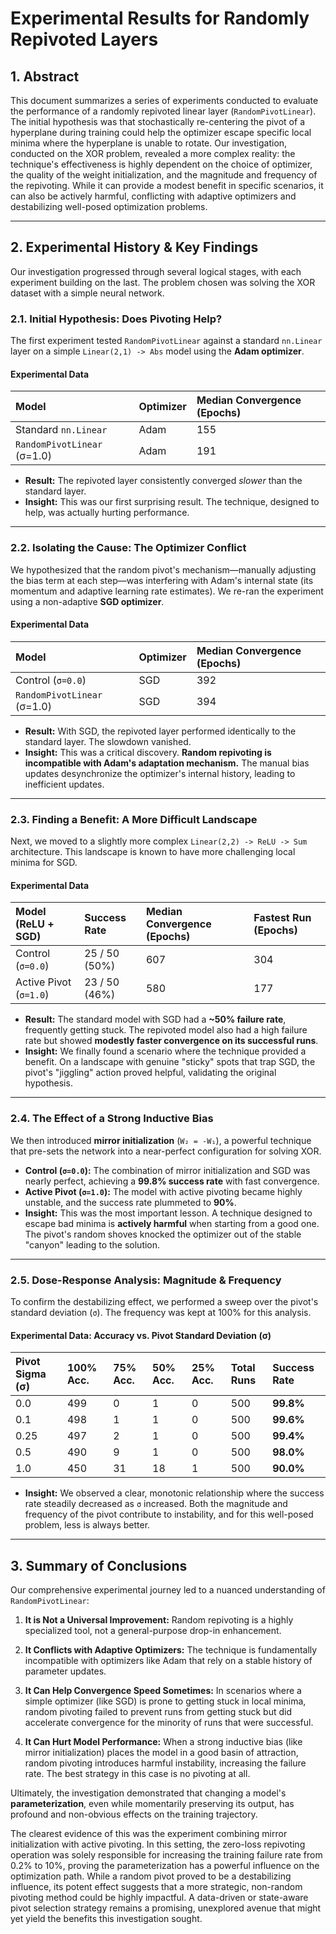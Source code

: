 # Experimental Results for Randomly Repivoted Layers

## 1. Abstract

This document summarizes a series of experiments conducted to evaluate the performance of a randomly repivoted linear layer (`RandomPivotLinear`). The initial hypothesis was that stochastically re-centering the pivot of a hyperplane during training could help the optimizer escape specific local minima where the hyperplane is unable to rotate. Our investigation, conducted on the XOR problem, revealed a more complex reality: the technique's effectiveness is highly dependent on the choice of optimizer, the quality of the weight initialization, and the magnitude and frequency of the repivoting. While it can provide a modest benefit in specific scenarios, it can also be actively harmful, conflicting with adaptive optimizers and destabilizing well-posed optimization problems.

---

## 2. Experimental History & Key Findings

Our investigation progressed through several logical stages, with each experiment building on the last. The problem chosen was solving the XOR dataset with a simple neural network.

### 2.1. Initial Hypothesis: Does Pivoting Help?

The first experiment tested `RandomPivotLinear` against a standard `nn.Linear` layer on a simple `Linear(2,1) -> Abs` model using the **Adam optimizer**.

#### Experimental Data

| Model | Optimizer | Median Convergence (Epochs) |
| :--- | :--- | :--- |
| Standard `nn.Linear` | Adam | 155 |
| `RandomPivotLinear` (σ=1.0) | Adam | 191 |

* **Result:** The repivoted layer consistently converged *slower* than the standard layer.
* **Insight:** This was our first surprising result. The technique, designed to help, was actually hurting performance.

---

### 2.2. Isolating the Cause: The Optimizer Conflict

We hypothesized that the random pivot's mechanism—manually adjusting the bias term at each step—was interfering with Adam's internal state (its momentum and adaptive learning rate estimates). We re-ran the experiment using a non-adaptive **SGD optimizer**.

#### Experimental Data

| Model | Optimizer | Median Convergence (Epochs) |
| :--- | :--- | :--- |
| Control (`σ=0.0`) | SGD | 392 |
| `RandomPivotLinear` (σ=1.0) | SGD | 394 |

* **Result:** With SGD, the repivoted layer performed identically to the standard layer. The slowdown vanished.
* **Insight:** This was a critical discovery. **Random repivoting is incompatible with Adam's adaptation mechanism.** The manual bias updates desynchronize the optimizer's internal history, leading to inefficient updates.

---

### 2.3. Finding a Benefit: A More Difficult Landscape

Next, we moved to a slightly more complex `Linear(2,2) -> ReLU -> Sum` architecture. This landscape is known to have more challenging local minima for SGD.

#### Experimental Data

| Model (ReLU + SGD) | Success Rate | Median Convergence (Epochs) | Fastest Run (Epochs) |
| :--- | :--- | :--- | :--- |
| Control (`σ=0.0`) | 25 / 50 (50%) | 607 | 304 |
| Active Pivot (`σ=1.0`) | 23 / 50 (46%) | 580 | 177 |

* **Result:** The standard model with SGD had a **~50% failure rate**, frequently getting stuck. The repivoted model also had a high failure rate but showed **modestly faster convergence on its successful runs**.
* **Insight:** We finally found a scenario where the technique provided a benefit. On a landscape with genuine "sticky" spots that trap SGD, the pivot's "jiggling" action proved helpful, validating the original hypothesis.

---

### 2.4. The Effect of a Strong Inductive Bias

We then introduced **mirror initialization** (`W₂ = -W₁`), a powerful technique that pre-sets the network into a near-perfect configuration for solving XOR.

* **Control (`σ=0.0`):** The combination of mirror initialization and SGD was nearly perfect, achieving a **99.8% success rate** with fast convergence.
* **Active Pivot (`σ=1.0`):** The model with active pivoting became highly unstable, and the success rate plummeted to **90%**.
* **Insight:** This was the most important lesson. A technique designed to escape bad minima is **actively harmful** when starting from a good one. The pivot's random shoves knocked the optimizer out of the stable "canyon" leading to the solution.

---

### 2.5. Dose-Response Analysis: Magnitude & Frequency

To confirm the destabilizing effect, we performed a sweep over the pivot's standard deviation (`σ`). The frequency was kept at 100% for this analysis.

#### Experimental Data: Accuracy vs. Pivot Standard Deviation (σ)

| Pivot Sigma (σ) | 100% Acc. | 75% Acc. | 50% Acc. | 25% Acc. | Total Runs | Success Rate |
| :--- | :--- | :--- | :--- | :--- | :--- | :--- |
| 0.0 | 499 | 0 | 1 | 0 | 500 | **99.8%** |
| 0.1 | 498 | 1 | 1 | 0 | 500 | **99.6%** |
| 0.25 | 497 | 2 | 1 | 0 | 500 | **99.4%** |
| 0.5 | 490 | 9 | 1 | 0 | 500 | **98.0%** |
| 1.0 | 450 | 31 | 18 | 1 | 500 | **90.0%** |

* **Insight:** We observed a clear, monotonic relationship where the success rate steadily decreased as `σ` increased. Both the magnitude and frequency of the pivot contribute to instability, and for this well-posed problem, less is always better.

---

## 3. Summary of Conclusions

Our comprehensive experimental journey led to a nuanced understanding of `RandomPivotLinear`:

1.  **It is Not a Universal Improvement:** Random repivoting is a highly specialized tool, not a general-purpose drop-in enhancement.

2.  **It Conflicts with Adaptive Optimizers:** The technique is fundamentally incompatible with optimizers like Adam that rely on a stable history of parameter updates.

3.  **It Can Help Convergence Speed Sometimes:** In scenarios where a simple optimizer (like SGD) is prone to getting stuck in local minima, random pivoting failed to prevent runs from getting stuck but did accelerate convergence for the minority of runs that were successful.

4.  **It Can Hurt Model Performance:** When a strong inductive bias (like mirror initialization) places the model in a good basin of attraction, random pivoting introduces harmful instability, increasing the failure rate. The best strategy in this case is no pivoting at all.

Ultimately, the investigation demonstrated that changing a model's **parameterization**, even while momentarily preserving its output, has profound and non-obvious effects on the training trajectory.

The clearest evidence of this was the experiment combining mirror initialization with active pivoting. In this setting, the zero-loss repivoting operation was solely responsible for increasing the training failure rate from 0.2% to 10%, proving the parameterization has a powerful influence on the optimization path. While a random pivot proved to be a destabilizing influence, its potent effect suggests that a more strategic, non-random pivoting method could be highly impactful. A data-driven or state-aware pivot selection strategy remains a promising, unexplored avenue that might yet yield the benefits this investigation sought.